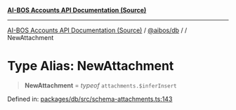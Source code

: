 [**AI-BOS Accounts API Documentation (Source)**](../../../README.md)

***

[AI-BOS Accounts API Documentation (Source)](../../../README.md) / [@aibos/db](../README.md) / [](../README.md) / NewAttachment

# Type Alias: NewAttachment

> **NewAttachment** = *typeof* `attachments.$inferInsert`

Defined in: [packages/db/src/schema-attachments.ts:143](https://github.com/pohlai88/accounts/blob/48103fb36d28b2b9bfb33472b6de2f719773cde9/packages/db/src/schema-attachments.ts#L143)
